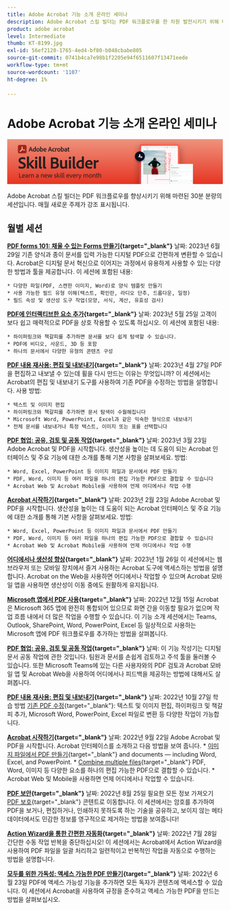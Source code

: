 ```yaml
---
title: Adobe Acrobat 기능 소개 온라인 세미나
description: Adobe Acrobat 스킬 빌더는 PDF 워크플로우를 한 차원 발전시키기 위해 마련된 30분 분량의 세션입니다
product: adobe acrobat
level: Intermediate
thumb: KT-8199.jpg
exl-id: 56ef2120-1765-4ed4-bf80-b048cbabe805
source-git-commit: 0741b4ca7e98b1f2205e94f6511607f13471eede
workflow-type: tm+mt
source-wordcount: '1107'
ht-degree: 1%

---
```


# Adobe Acrobat 기능 소개 온라인 세미나

![Acrobat 기능 소개 이미지](../assets/sbacrobatwebinars.png)

Adobe Acrobat 스킬 빌더는 PDF 워크플로우를 향상시키기 위해 마련된 30분 분량의 세션입니다. 매월 새로운 주제가 강조 표시됩니다.

## 월별 세션

**[PDF forms 101: 채울 수 있는 Forms 만들기](https://adobe-acrobat-skill-builder.joinus.adobeevents.com/attendease/networking/experience/795f4bc7-db42-4022-a624-8a53c51174c6/9d685d0f-4a5b-4236-a1ef-081d1403fb41){target="_blank"}**
날짜: 2023년 6월 29일 기존 양식과 종이 문서를 입력 가능한 디지털 PDF으로 간편하게 변환할 수 있습니다. Acrobat은 디지털 문서 혁신으로 이어지는 과정에서 유용하게 사용할 수 있는 다양한 방법과 툴을 제공합니다. 이 세션에 포함된 내용:

    * 다양한 파일(PDF, 스캔한 이미지, Word)로 양식 템플릿 만들기
    * 사용 가능한 필드 유형 이해(텍스트, 확인란, 라디오 단추, 드롭다운, 일정)
    * 필드 속성 및 생산성 도구 작업(모양, 서식, 계산, 유효성 검사)

**[PDF에 인터랙티브한 요소 추가](https://adobe-acrobat-skill-builder.joinus.adobeevents.com/attendease/networking/experience/4ff4d607-8c9f-47dd-ac4f-3b351a0a0fe3/2eb92255-d963-4ff7-b278-2a95a11db755){target="_blank"}**
날짜: 2023년 5월 25일 고객이 보다 쉽고 매력적으로 PDF을 상호 작용할 수 있도록 하십시오. 이 세션에 포함된 내용:

    * 하이퍼링크와 책갈피를 추가하면 문서를 보다 쉽게 탐색할 수 있습니다.
    * PDF에 비디오, 사운드, 3D 등 포함
    * 하나의 문서에서 다양한 유형의 콘텐츠 구성

**[PDF 내용 재사용: 편집 및 내보내기](https://adobe-acrobat-skill-builder.joinus.adobeevents.com/attendease/networking/experience/aac3b9af-7d54-4ea5-a6fa-61bc7acea87f/8d7341ee-ff0f-492a-b3fd-935bd11d4ed0){target="_blank"}**
날짜: 2023년 4월 27일 PDF을 편집하고 내보낼 수 있는데 휠을 다시 만드는 이유는 무엇입니까? 이 세션에서는 Acrobat의 편집 및 내보내기 도구를 사용하여 기존 PDF을 수정하는 방법을 설명합니다. 사용 방법:

    * 텍스트 및 이미지 편집
    * 하이퍼링크와 책갈피를 추가하면 문서 탐색이 수월해집니다
    * Microsoft Word, PowerPoint, Excel과 같은 익숙한 형식으로 내보내기
    * 전체 문서를 내보내거나 특정 텍스트, 이미지 또는 표를 선택합니다

**[PDF 협업: 공유, 검토 및 공동 작업](https://adobe-acrobat-skill-builder.joinus.adobeevents.com/attendease/networking/experience/0ef4709b-0a04-418e-a185-7efdd676c2dd/6a95bece-6f24-46f5-a17f-b408464281be){target="_blank"}**
날짜: 2023년 3월 23일 Adobe Acrobat 및 PDF을 시작합니다. 생산성을 높이는 데 도움이 되는 Acrobat 인터페이스 및 주요 기능에 대한 소개를 통해 기본 사항을 살펴보세요. 방법:

    * Word, Excel, PowerPoint 등 이미지 파일과 문서에서 PDF 만들기
    * PDF, Word, 이미지 등 여러 파일을 하나의 편집 가능한 PDF으로 결합할 수 있습니다
    * Acrobat Web 및 Acrobat Mobile을 사용하여 언제 어디에서나 작업 수행

**[Acrobat 시작하기](https://adobe-acrobat-skill-builder.joinus.adobeevents.com/attendease/networking/experience/5d8acc24-47a1-4db8-b419-8587bfb12708/fe8ec392-f29a-4e25-b7a3-61f48eea45ab){target="_blank"}**
날짜: 2023년 2월 23일 Adobe Acrobat 및 PDF을 시작합니다. 생산성을 높이는 데 도움이 되는 Acrobat 인터페이스 및 주요 기능에 대한 소개를 통해 기본 사항을 살펴보세요. 방법:

    * Word, Excel, PowerPoint 등 이미지 파일과 문서에서 PDF 만들기
    * PDF, Word, 이미지 등 여러 파일을 하나의 편집 가능한 PDF으로 결합할 수 있습니다
    * Acrobat Web 및 Acrobat Mobile을 사용하여 언제 어디에서나 작업 수행

**[어디에서나 생산성 향상](https://adobe-acrobat-skill-builder.joinus.adobeevents.com/attendease/networking/experience/9ab6c7a2-5ca2-4670-9a33-2ac11a1cb542/0b591876-aeae-45af-b41a-07a8326043f2){target="_blank"}**
날짜: 2023년 1월 26일 이 세션에서는 웹 브라우저 또는 모바일 장치에서 즐겨 사용하는 Acrobat 도구에 액세스하는 방법을 설명합니다. Acrobat on the Web을 사용하면 어디에서나 작업할 수 있으며 Acrobat 모바일 앱을 사용하면 생산성이 이동 중에도 원활하게 유지됩니다.

**[Microsoft 앱에서 PDF 사용](https://adobe-acrobat-skill-builder.joinus.adobeevents.com/attendease/networking/experience/f7e3961b-e322-4253-bfa4-ff1957a08d99/c1111644-e958-41bf-ad6e-dffafafa7fa0){target="_blank"}**
날짜: 2022년 12월 15일 Acrobat은 Microsoft 365 앱에 완전히 통합되어 있으므로 화면 간을 이동할 필요가 없으며 작업 흐름 내에서 더 많은 작업을 수행할 수 있습니다. 이 기능 소개 세션에서는 Teams, Outlook, SharePoint, Word, PowerPoint, Excel 등 일상적으로 사용하는 Microsoft 앱에 PDF 워크플로우를 추가하는 방법을 살펴봅니다.

**[PDF 협업: 공유, 검토 및 공동 작업](https://adobe-acrobat-skill-builder.joinus.adobeevents.com/attendease/networking/experience/d1eb8544-6268-4855-8500-2370b1e68045/0dd92858-0587-49f4-be60-8d48c140ef39){target="_blank"}**
날짜: 이 기능 작성기는 디지털 문서 공동 작업에 관한 것입니다. 팀원과 문서를 손쉽게 검토하고 주석 툴을 둘러볼 수 있습니다. 또한 Microsoft Teams에 있는 다른 사용자와의 PDF 검토과 Acrobat 모바일 앱 및 Acrobat Web을 사용하여 어디에서나 피드백을 제공하는 방법에 대해서도 살펴봅니다.

**[PDF 내용 재사용: 편집 및 내보내기](https://adobe-acrobat-skill-builder.joinus.adobeevents.com/attendease/networking/experience/68a9bbf2-91ca-40f0-baa1-812dd0730e0b/48c2399c-7392-4d7d-ba51-f623dead313a){target="_blank"}**
날짜: 2022년 10월 27일 학습 방법 [기존 PDF 수정](https://www.adobe.com/acrobat/online/pdf-editor.html){target="_blank"}: 텍스트 및 이미지 편집, 하이퍼링크 및 책갈피 추가, Microsoft Word, PowerPoint, Excel 파일로 변환 등 다양한 작업이 가능합니다.

**[Acrobat 시작하기](https://adobe-acrobat-skill-builder.joinus.adobeevents.com/attendease/networking/experience/360c9159-3f6f-47ae-8320-d0ad391883e1/e54db15b-af50-40ff-a274-6e927a22c6e7){target="_blank"}**
날짜: 2022년 9월 22일 Adobe Acrobat 및 PDF을 시작합니다. Acrobat 인터페이스를 소개하고 다음 방법을 보여 줍니다. * [이미지 파일에서 PDF 만들기](https://www.adobe.com/kr/acrobat/online/convert-pdf.html){target="_blank"} and documents — including Word, Excel, and PowerPoint. * [Combine multiple files](https://www.adobe.com/kr/acrobat/online/merge-pdf.html){target="_blank"} PDF, Word, 이미지 등 다양한 요소를 하나의 편집 가능한 PDF으로 결합할 수 있습니다. * Acrobat Web 및 Mobile을 사용하면 언제 어디에서나 작업할 수 있습니다.

**[PDF 보안](https://adobe-acrobat-skill-builder.joinus.adobeevents.com/attendease/networking/experience/ad3778d2-f2c3-4966-98ed-8b1bb90e4b2b/180ad785-1b5b-4c80-80ab-1df345f082ff){target="_blank"}**
날짜: 2022년 8월 25일 필요한 모든 정보 가져오기 [PDF 보호](https://www.adobe.com/acrobat/online/password-protect-pdf.html){target="_blank"} 콘텐트로 이동합니다. 이 세션에서는 암호를 추가하여 PDF을 보거나, 편집하거나, 인쇄하지 못하도록 하는 기술을 공유하고, 보이지 않는 메타데이터에서도 민감한 정보를 영구적으로 제거하는 방법을 보여줍니다!

**[Action Wizard을 통한 간편한 자동화](https://adobe-acrobat-skill-builder.joinus.adobeevents.com/attendease/networking/experience/45ef14f7-e5e4-4fe0-ba26-905adac092a2/24bf421e-f489-47dc-a5a4-d8d70858348c){target="_blank"}**
날짜: 2022년 7월 28일 간단한 수동 작업 반복을 중단하십시오! 이 세션에서는 Acrobat에서 Action Wizard을 사용하여 PDF 파일을 일괄 처리하고 일련적이고 반복적인 작업을 자동으로 수행하는 방법을 설명합니다.

**[모두를 위한 가독성: 액세스 가능한 PDF 만들기](https://adobe-acrobat-skill-builder.joinus.adobeevents.com/attendease/networking/experience/18c111bd-9c63-4636-a4fd-8dc045a20423/8484f6c9-e2c9-4e1c-8d03-c2ca1d4db77c){target="_blank"}**
날짜: 2022년 6월 23일 PDF에 액세스 가능성 기능을 추가하면 모든 독자가 콘텐츠에 액세스할 수 있습니다. 이 세션에서 Acrobat을 사용하여 규정을 준수하고 액세스 가능한 PDF을 만드는 방법을 살펴보십시오.